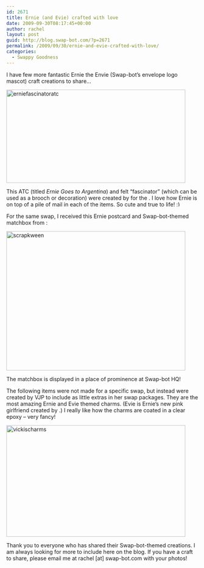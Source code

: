 ```yaml
---
id: 2671
title: Ernie (and Evie) crafted with love
date: 2009-09-30T08:17:45+00:00
author: rachel
layout: post
guid: http://blog.swap-bot.com/?p=2671
permalink: /2009/09/30/ernie-and-evie-crafted-with-love/
categories:
  - Swappy Goodness
---
```

I have few more fantastic Ernie the Envie (Swap-bot&#8217;s envelope logo mascot) craft creations to share&#8230;

<img src="http://blog.swap-bot.com/wp-content/uploads/2009/09/erniefascinatoratc.jpg" alt="erniefascinatoratc" title="erniefascinatoratc" width="470" height="245" class="alignnone size-full wp-image-2672" />

This ATC (titled _Ernie Goes to Argentina_) and felt &#8220;fascinator&#8221; (which can be used as a brooch or decoration) were created by for the . I love how Ernie is on top of a pile of mail in each of the items. So cute and true to life! <img src="http://blog.swap-bot.com/wp-includes/images/smilies/simple-smile.png" alt=":)" class="wp-smiley" style="height: 1em; max-height: 1em;" />

For the same swap, I received this Ernie postcard and Swap-bot-themed matchbox from :

  <img src="http://blog.swap-bot.com/wp-content/uploads/2009/09/scrapkween.jpg" alt="scrapkween" title="scrapkween" width="470" height="366" class="alignnone size-full wp-image-2673" />

The matchbox is displayed in a place of prominence at Swap-bot HQ! 

The following items were not made for a specific swap, but instead were created by VJP to include as little extras in her swap packages. They are the most amazing Ernie and Evie themed charms. (Evie is Ernie&#8217;s new pink girlfriend created by .) I really like how the charms are coated in a clear epoxy &#8211; very fancy!

<img src="http://blog.swap-bot.com/wp-content/uploads/2009/09/vickischarms.jpg" alt="vickischarms" title="vickischarms" width="470" height="293" class="alignnone size-full wp-image-2675" />

Thank you to everyone who has shared their Swap-bot-themed creations. I am always looking for more to include here on the blog. If you have a craft to share, please email me at rachel [at] swap-bot.com with your photos!